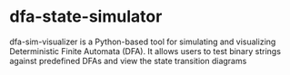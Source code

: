 # dfa-state-simulator
dfa-sim-visualizer is a Python-based tool for simulating and visualizing Deterministic Finite Automata (DFA). It allows users to test binary strings against predefined DFAs and view the state transition diagrams
